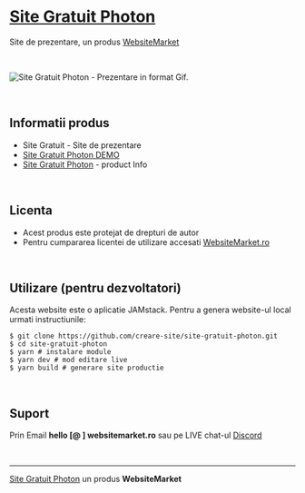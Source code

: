 # [Site Gratuit Photon](https://websitemarket.ro/site-gratuit/photon/)

Site de prezentare, un produs [WebsiteMarket](https://websitemarket.ro)

<br />

![Site Gratuit Photon - Prezentare in format Gif.](https://raw.githubusercontent.com/creare-site/static/master/produse/site-gratuit-photon-intro.gif)

<br />

## Informatii produs

- Site Gratuit - Site de prezentare
- [Site Gratuit Photon DEMO](https://site-gratuit-photon.websitemarket.ro)
- [Site Gratuit Photon](https://websitemarket.ro/site-gratuit/photon/) - product Info
 
<br />

## Licenta

- Acest produs este protejat de drepturi de autor
- Pentru cumpararea licentei de utilizare accesati [WebsiteMarket.ro](https://websitemarket.ro) 

<br />

## Utilizare (pentru dezvoltatori)

Acesta website este o aplicatie JAMstack. Pentru a genera website-ul local urmati instructiunile:

```
$ git clone https://github.com/creare-site/site-gratuit-photon.git
$ cd site-gratuit-photon
$ yarn # instalare module
$ yarn dev # mod editare live
$ yarn build # generare site productie
```

<br />

## Suport

Prin Email **hello [@ ] websitemarket.ro** sau pe LIVE chat-ul [Discord](https://discord.gg/MFRQmAk)

<br />

---
[Site Gratuit Photon](https://websitemarket.ro/site-gratuit/photon/) un produs **WebsiteMarket**
